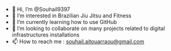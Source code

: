 - 👋 Hi, I’m @Souhail9397
- 👀 I’m interested in Brazilian Jiu Jitsu and Fitness
- 🌱 I’m currently learning how to use GitHub
- 💞️ I’m looking to collaborate on many projects related to digital infrastructures installations 
- 📫 How to reach me : souhail.aitouarraou@gmail.com

<!---
Souhail9397/Souhail9397 is a ✨ special ✨ repository because its `README.md` (this file) appears on your GitHub profile.
You can click the Preview link to take a look at your changes.
--->
